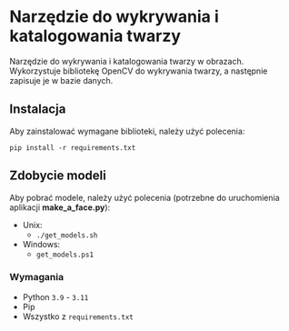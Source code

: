 # Narzędzie do wykrywania i katalogowania twarzy

Narzędzie do wykrywania i katalogowania twarzy w obrazach. Wykorzystuje bibliotekę OpenCV do wykrywania twarzy, a następnie zapisuje je w bazie danych.

## Instalacja

Aby zainstalować wymagane biblioteki, należy użyć polecenia:

`pip install -r requirements.txt`

## Zdobycie modeli

Aby pobrać modele, należy użyć polecenia (potrzebne do uruchomienia aplikacji **make_a_face.py**):

- Unix:
  - `./get_models.sh`
- Windows:
  - `get_models.ps1`

### Wymagania

- Python `3.9` - `3.11`
- Pip
- Wszystko z `requirements.txt`
